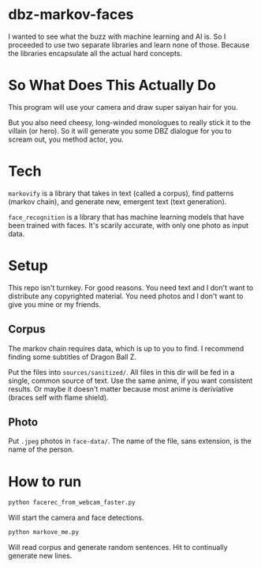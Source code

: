 # dbz-markov-faces

I wanted to see what the buzz with machine learning and AI is.
So I proceeded to use two separate libraries and learn none of those.
Because the libraries encapsulate all the actual hard concepts.

# So What Does This Actually Do

This program will use your camera and draw super saiyan hair for you.

But you also need cheesy, long-winded monologues to really stick it to the villain (or hero).
So it will generate you some DBZ dialogue for you to scream out, you method actor, you.

# Tech

`markovify` is a library that takes in text (called a corpus), find patterns (markov chain), and generate new, emergent text (text generation).

`face_recognition` is a library that has machine learning models that have been trained with faces.
It's scarily accurate, with only one photo as input data.

# Setup

This repo isn't turnkey.
For good reasons.
You need text and I don't want to distribute any copyrighted material.
You need photos and I don't want to give you mine or my friends.

## Corpus

The markov chain requires data, which is up to you to find.
I recommend finding some subtitles of Dragon Ball Z.

Put the files into `sources/sanitized/`.
All files in this dir will be fed in a single, common source of text.
Use the same anime, if you want consistent results.
Or maybe it doesn't matter because most anime is deriviative (braces self with flame shield).

## Photo

Put `.jpeg` photos in `face-data/`.
The name of the file, sans extension, is the name of the person.

# How to run

```sh
python facerec_from_webcam_faster.py
```

Will start the camera and face detections.

```sh
python markove_me.py
```

Will read corpus and generate random sentences.
Hit <CR> to continually generate new lines.
